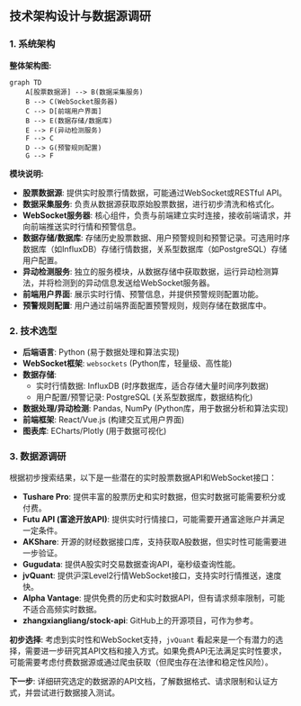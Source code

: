 ## 技术架构设计与数据源调研

### 1. 系统架构

**整体架构图:**

```mermaid
graph TD
    A[股票数据源] --> B(数据采集服务)
    B --> C(WebSocket服务器)
    C --> D[前端用户界面]
    B --> E(数据存储/数据库)
    E --> F(异动检测服务)
    F --> C
    D --> G(预警规则配置)
    G --> F
```

**模块说明:**

*   **股票数据源**: 提供实时股票行情数据，可能通过WebSocket或RESTful API。
*   **数据采集服务**: 负责从数据源获取原始股票数据，进行初步清洗和格式化。
*   **WebSocket服务器**: 核心组件，负责与前端建立实时连接，接收前端请求，并向前端推送实时行情和预警信息。
*   **数据存储/数据库**: 存储历史股票数据、用户预警规则和预警记录。可选用时序数据库（如InfluxDB）存储行情数据，关系型数据库（如PostgreSQL）存储用户配置。
*   **异动检测服务**: 独立的服务模块，从数据存储中获取数据，运行异动检测算法，并将检测到的异动信息发送给WebSocket服务器。
*   **前端用户界面**: 展示实时行情、预警信息，并提供预警规则配置功能。
*   **预警规则配置**: 用户通过前端界面配置预警规则，规则存储在数据库中。

### 2. 技术选型

*   **后端语言**: Python (易于数据处理和算法实现)
*   **WebSocket框架**: `websockets` (Python库，轻量级、高性能)
*   **数据存储**: 
    *   实时行情数据: InfluxDB (时序数据库，适合存储大量时间序列数据)
    *   用户配置/预警记录: PostgreSQL (关系型数据库，数据结构化)
*   **数据处理/异动检测**: Pandas, NumPy (Python库，用于数据分析和算法实现)
*   **前端框架**: React/Vue.js (构建交互式用户界面)
*   **图表库**: ECharts/Plotly (用于数据可视化)

### 3. 数据源调研

根据初步搜索结果，以下是一些潜在的实时股票数据API和WebSocket接口：

*   **Tushare Pro**: 提供丰富的股票历史和实时数据，但实时数据可能需要积分或付费。
*   **Futu API (富途开放API)**: 提供实时行情接口，可能需要开通富途账户并满足一定条件。
*   **AKShare**: 开源的财经数据接口库，支持获取A股数据，但实时性可能需要进一步验证。
*   **Gugudata**: 提供A股实时交易数据查询API，毫秒级查询性能。
*   **jvQuant**: 提供沪深Level2行情WebSocket接口，支持实时行情推送，速度快。
*   **Alpha Vantage**: 提供免费的历史和实时数据API，但有请求频率限制，可能不适合高频实时数据。
*   **zhangxiangliang/stock-api**: GitHub上的开源项目，可作为参考。

**初步选择**: 考虑到实时性和WebSocket支持，`jvQuant` 看起来是一个有潜力的选择，需要进一步研究其API文档和接入方式。如果免费API无法满足实时性要求，可能需要考虑付费数据源或通过爬虫获取（但爬虫存在法律和稳定性风险）。

**下一步**: 详细研究选定的数据源的API文档，了解数据格式、请求限制和认证方式，并尝试进行数据接入测试。

